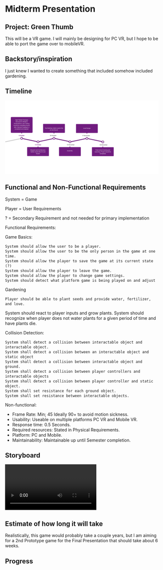 # Midterm Presentation

## Project: Green Thumb
This will be a VR game. I will mainly be designing for PC VR, but I hope to be able to port the game over to mobileVR.
## Backstory/inspiration
I just knew I wanted to create something that included somehow included gardening. 
## Timeline
![Timeline](includes\timeline.png)
## Functional and Non-Functional Requirements
System = Game

Player = User Requirements

? = Secondary Requirement and not needed for primary implementation

Functional Requirements:

Game Basics:

	System should allow the user to be a player.
	System should allow the user to be the only person in the game at one time.
	System should allow the player to save the game at its current state (?)
	System should allow the player to leave the game.
	System should allow the player to change game settings.
	System should detect what platform game is being played on and adjust

Gardening

	Player should be able to plant seeds and provide water, fertilizer, and love.
System should react to player inputs and grow plants.
System should recognize when player does not water plants for a given period of time and have plants die.

Collision Detection: 

	System shall detect a collision between interactable object and interactable object.
	System shall detect a collision between an interactable object and static object
	System shall detect a collision between interactable object and ground.
	System shall detect a collision between player controllers and interactable objects
	System shall detect a collision between player controller and static object.
	System shall set resistance for each ground object. 
	System shall set resistance between interactable objects. 

Non-functional: 

- Frame Rate: Min; 45 Ideally 90+ to avoid motion sickness.
- Usability: Useable on multiple platforms PC VR and Mobile VR.
- Response time: 0.5 Seconds.
- Required resources: Stated in Physical Requirements.
- Platform: PC and Mobile.
- Maintainability: Maintainable up until Semester completion.

## Storyboard
<video controls="controls">
  <source type="video/mov" src="includes/GreenThumb.mov"></source>
  <!-- <source type="video/webm" src="filename.webm"></source> -->
  <p>Your browser does not support the video element.</p>
</video>

## Estimate of how long it will take
Realistically, this game would probably take a couple years, but I am aiming for a 2nd Prototype game for the Final Presentation that should take about 6 weeks. 
## Progress